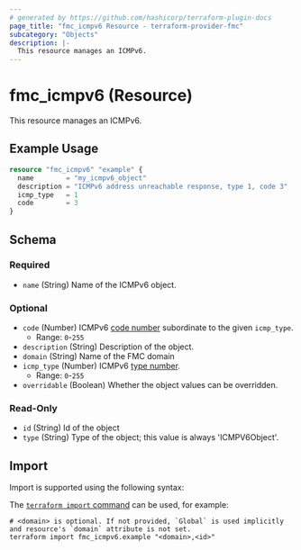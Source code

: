 ```yaml
---
# generated by https://github.com/hashicorp/terraform-plugin-docs
page_title: "fmc_icmpv6 Resource - terraform-provider-fmc"
subcategory: "Objects"
description: |-
  This resource manages an ICMPv6.
---
```


# fmc_icmpv6 (Resource)

This resource manages an ICMPv6.

## Example Usage

```terraform
resource "fmc_icmpv6" "example" {
  name        = "my_icmpv6_object"
  description = "ICMPv6 address unreachable response, type 1, code 3"
  icmp_type   = 1
  code        = 3
}
```

<!-- schema generated by tfplugindocs -->
## Schema

### Required

- `name` (String) Name of the ICMPv6 object.

### Optional

- `code` (Number) ICMPv6 [code number](https://www.iana.org/assignments/icmpv6-parameters/icmpv6-parameters.xhtml) subordinate to the given `icmp_type`.
  - Range: `0`-`255`
- `description` (String) Description of the object.
- `domain` (String) Name of the FMC domain
- `icmp_type` (Number) ICMPv6 [type number](https://www.iana.org/assignments/icmpv6-parameters/icmpv6-parameters.xhtml).
  - Range: `0`-`255`
- `overridable` (Boolean) Whether the object values can be overridden.

### Read-Only

- `id` (String) Id of the object
- `type` (String) Type of the object; this value is always 'ICMPV6Object'.

## Import

Import is supported using the following syntax:

The [`terraform import` command](https://developer.hashicorp.com/terraform/cli/commands/import) can be used, for example:

```shell
# <domain> is optional. If not provided, `Global` is used implicitly and resource's `domain` attribute is not set.
terraform import fmc_icmpv6.example "<domain>,<id>"
```
